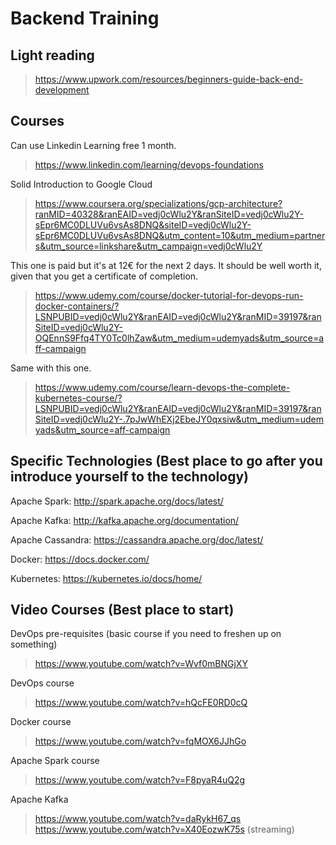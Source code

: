 # Backend Training

## Light reading

> https://www.upwork.com/resources/beginners-guide-back-end-development

## Courses

Can use Linkedin Learning free 1 month.

> https://www.linkedin.com/learning/devops-foundations

Solid Introduction to Google Cloud

> https://www.coursera.org/specializations/gcp-architecture?ranMID=40328&ranEAID=vedj0cWlu2Y&ranSiteID=vedj0cWlu2Y-sEpr6MC0DLUVu6vsAs8DNQ&siteID=vedj0cWlu2Y-sEpr6MC0DLUVu6vsAs8DNQ&utm_content=10&utm_medium=partners&utm_source=linkshare&utm_campaign=vedj0cWlu2Y

This one is paid but it's at 12€ for the next 2 days. It should be well worth it, given that you get a certificate of completion. 

> https://www.udemy.com/course/docker-tutorial-for-devops-run-docker-containers/?LSNPUBID=vedj0cWlu2Y&ranEAID=vedj0cWlu2Y&ranMID=39197&ranSiteID=vedj0cWlu2Y-OQEnnS9Ffq4TY0Tc0lhZaw&utm_medium=udemyads&utm_source=aff-campaign

Same with this one.

> https://www.udemy.com/course/learn-devops-the-complete-kubernetes-course/?LSNPUBID=vedj0cWlu2Y&ranEAID=vedj0cWlu2Y&ranMID=39197&ranSiteID=vedj0cWlu2Y-.7pJwWhEXj2EbeJY0qxsiw&utm_medium=udemyads&utm_source=aff-campaign

## Specific Technologies (Best place to go after you introduce yourself to the technology)

Apache Spark:             http://spark.apache.org/docs/latest/

Apache Kafka:             http://kafka.apache.org/documentation/

Apache Cassandra:         https://cassandra.apache.org/doc/latest/

Docker:                   https://docs.docker.com/

Kubernetes:               https://kubernetes.io/docs/home/

## Video Courses (Best place to start)

DevOps pre-requisites (basic course if you need to freshen up on something)

> https://www.youtube.com/watch?v=Wvf0mBNGjXY

DevOps course

> https://www.youtube.com/watch?v=hQcFE0RD0cQ

Docker course

> https://www.youtube.com/watch?v=fqMOX6JJhGo

Apache Spark course

> https://www.youtube.com/watch?v=F8pyaR4uQ2g

Apache Kafka

> https://www.youtube.com/watch?v=daRykH67_qs
> https://www.youtube.com/watch?v=X40EozwK75s (streaming)
